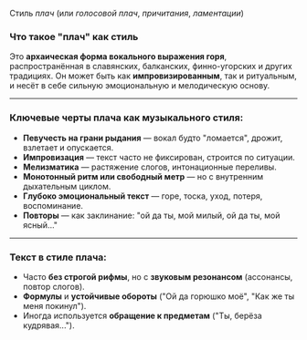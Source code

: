 Стиль *плач* (или *голосовой плач*, *причитания*, *ламентации*)

### **Что такое "плач" как стиль**

Это **архаическая форма вокального выражения горя**, распространённая в славянских, балканских, финно-угорских и других традициях.
Он может быть как **импровизированным**, так и ритуальным, и несёт в себе сильную эмоциональную и мелодическую основу.

---

### **Ключевые черты плача как музыкального стиля**:

* **Певучесть на грани рыдания** — вокал будто "ломается", дрожит, взлетает и опускается.
* **Импровизация** — текст часто не фиксирован, строится по ситуации.
* **Мелизматика** — растяжение слогов, интонационные переливы.
* **Монотонный ритм или свободный метр** — но с внутренним дыхательным циклом.
* **Глубоко эмоциональный текст** — горе, тоска, уход, потеря, воспоминание.
* **Повторы** — как заклинание: "ой да ты, мой милый, ой да ты, мой ясный..."

---

### **Текст в стиле плача**:

* Часто **без строгой рифмы**, но с **звуковым резонансом** (ассонансы, повтор слогов).
* **Формулы** и **устойчивые обороты** ("Ой да горюшко моё", "Как же ты меня покинул").
* Иногда используется **обращение к предметам** ("Ты, берёза кудрявая...").

